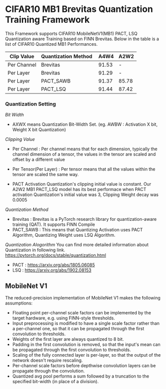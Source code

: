 # CIFAR10 MB1 Brevitas Quantization Training Framework

This Framework supports CIFAR10 MobileNetV1(MB1) PACT, LSQ Quantization aware Training based on FINN Brevitas.
Below in the table is a list of CIFAR10 Quantized MB1 Performances. 

Clip Value | Quantization Method  | A4W4 | A2W2
-- | -- | -- | --
Per Channel | Brevitas | 91.53 | -
Per Layer | Brevitas | 91.29 | -
Per Layer | PACT_SAWB | 91.37 | 85.78
Per Layer | PACT_LSQ | 91.44 | 87.42

### Quantization Setting

*Bit Width*
- AXWX means Quantization Bit-Width Set. (eg. AWBW : Activation X bit, Weight X bit Quantization)

*Clipping Value*
- Per Channel : Per channel means that for each dimension, typically the channel dimension of a tensor, the values in the tensor are scaled and offset by a different value
- Per Tensor(Per Layer) : Per tensor means that all the values within the tensor are scaled the same way. 

- PACT Activation Quantization's clipping initial value is constant. Our A2W2 MB1 PACT_LSQ model has its best performace when PACT activation Quantization's initial value was 3, Clipping Weight decay was 0.0005

*Quantization Method*
- Brevitas : Brevitas is a PyTorch research library for quantization-aware training (QAT). It supports FINN Compile
- PACT_SAWB : This means that Quantizing Activation uses PACT Algorithm, Quantizing Weight uses LSQ Algorithm.

*Quantization Alogorithm*
You can find more detailed information about Quantization in following link.
https://pytorch.org/docs/stable/quantization.html

- PACT : https://arxiv.org/abs/1805.06085 
- LSQ : https://arxiv.org/abs/1902.08153




## MobileNet V1

The reduced-precision implementation of MobileNet V1 makes the following assumptions:
- Floating point per-channel scale factors can be implemented by the target hardware, e.g. using FINN-style thresholds.
- Input preprocessing is modified to have a single scale factor rather than a per-channel one, so that it can be propagated through the first convolution to thresholds.
- Weights of the first layer are always quantized to 8 bit.
- Padding in the first convolution is removed, so that the input's mean can be propagated through the first convolution to thresholds.
- Scaling of the fully connected layer is per-layer, so that the output of the network doesn't require rescaling.
- Per-channel scale factors before depthwise convolution layers can be propagate through the convolution.
- Quantized avg pool performs a sum followed by a truncation to the specified bit-width (in place of a division).
